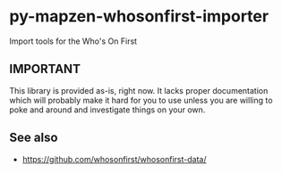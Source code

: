 # py-mapzen-whosonfirst-importer

Import tools for the Who's On First

## IMPORTANT

This library is provided as-is, right now. It lacks proper documentation which will probably make it hard for you to use unless you are willing to poke and around and investigate things on your 
own.

## See also

* https://github.com/whosonfirst/whosonfirst-data/